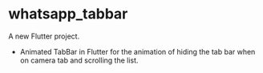 # whatsapp_tabbar

A new Flutter project.

- Animated TabBar in Flutter for the animation of hiding the tab bar when on camera tab and scrolling the list.
